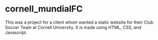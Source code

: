 # cornell_mundialFC

This was a project for a client whom wanted a static website for their Club Soccer Team at Cornell University. It is made using HTML, CSS, and Javascript.

